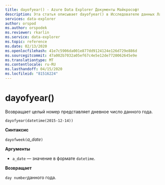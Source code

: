 ```yaml
---
title: dayofyear() - Azure Data Explorer Документы Майкрософт
description: Эта статья описывает dayofyear() в Исследователе данных Лазурных Данных.
services: data-explorer
author: orspod
ms.author: orspodek
ms.reviewer: rkarlin
ms.service: data-explorer
ms.topic: reference
ms.date: 02/13/2020
ms.openlocfilehash: 41e7c5906da001e877dd9124124e126d729e886d
ms.sourcegitcommit: 47a002b7032a05ef67c4e5e12de7720062645e9e
ms.translationtype: MT
ms.contentlocale: ru-RU
ms.lasthandoff: 04/15/2020
ms.locfileid: "81516224"
---
```

# <a name="dayofyear"></a>dayofyear()

Возвращает целый номер представляет дневное число данного года.

```kusto
dayofyear(datetime(2015-12-14))
```

**Синтаксис**

`dayofweek(`*a_date*`)`

**Аргументы**

* `a_date` — значение в формате `datetime`.

**Возвращает**

`day number`данного года.